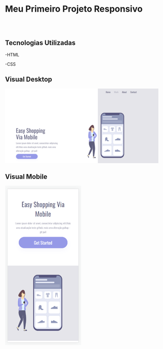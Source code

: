 <h1>Meu Primeiro Projeto Responsivo</h1>
<br><br>
<h2>Tecnologias Utilizadas</h2>
<p>-HTML</p>
<p>-CSS</p>
<h2>Visual Desktop</h2>
<img src="https://github.com/diegomateusdev/Responsidade-CSS/blob/master/img-pjt03/Captura%20de%20tela%202022-10-21%20203951.png?raw=true" alt="imgem-dektop" width="900px" aling=left/>
<h2>Visual Mobile</h2>
<img src="https://github.com/diegomateusdev/Responsidade-CSS/blob/master/img-pjt03/Captura%20de%20tela%202022-10-21%20205329.png?raw=true" alt="imgem-mobile" width="250px" aling=all/>
